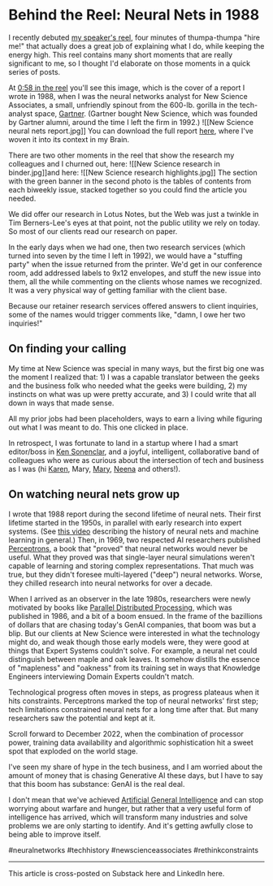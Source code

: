 # Behind the Reel: Neural Nets in 1988

I recently debuted [my speaker's reel](https://vimeo.com/1006299404?share=copy), four minutes of thumpa-thumpa "hire me!" that actually does a great job of explaining what I do, while keeping the energy high. This reel contains many short moments that are really significant to me, so I thought I'd elaborate on those moments in a quick series of posts. 

At [0:58 in the reel](https://vimeo.com/1006299404?share=copy#t=58.297) you'll see this image, which is the cover of a report I wrote in 1988, when I was the neural networks analyst for New Science Associates, a small, unfriendly spinout from the 600-lb. gorilla in the tech-analyst space, [Gartner](https://www.gartner.com/en).  (Gartner bought New Science, which was founded by Gartner alumni, around the time I left the firm in 1992.)
![[New Science neural nets report.jpg]]
You can download the full report [here](https://bra.in/6qa8XE), where I've woven it into its context in my Brain. 

There are two other moments in the reel that show the research my colleagues and I churned out, here:
![[New Science research in binder.jpg]]and here:
![[New Science research highlights.jpg]]
The section with the green banner in the second photo is the tables of contents from each biweekly issue, stacked together so you could find the article you needed. 

We did offer our research in Lotus Notes, but the Web was just a twinkle in Tim Berners-Lee's eyes at that point, not the public utility we rely on today. So most of our clients read our research on paper. 

In the early days when we had one, then two research services (which turned into seven by the time I left in 1992), we would have a "stuffing party" when the issue returned from the printer. We'd get in our conference room, add addressed labels to 9x12 envelopes, and stuff the new issue into them, all the while commenting on the clients whose names we recognized. It was a very physical way of getting familiar with the client base. 

Because our retainer research services offered answers to client inquiries, some of the names would trigger comments like, "damn, I owe her two inquiries!"
## On finding your calling

My time at New Science was special in many ways, but the first big one was the moment I realized that: 1) I was a capable translator between the geeks and the business folk who needed what the geeks were building, 2) my instincts on what was up were pretty accurate, and 3) I could write that all down in ways that made sense. 

All my prior jobs had been placeholders, ways to earn a living while figuring out what I was meant to do. This one clicked in place. 

In retrospect, I was fortunate to land in a startup where I had a smart editor/boss in [Ken Sonenclar](https://www.linkedin.com/in/kensonenclar/), and a joyful, intelligent, collaborative band of colleagues who were as curious about the intersection of tech and business as I was (hi [Karen](https://www.linkedin.com/in/karen-scherberger-henrie-aa0a6419/), Mary, [Mary](https://www.linkedin.com/in/mary-hamway-a5a655a/), [Neena](https://www.linkedin.com/in/neenabuck/) and others!). 
## On watching neural nets grow up

I wrote that 1988 report during the second lifetime of neural nets. Their first lifetime started in the 1950s, in parallel with early research into expert systems. (See [this video](https://www.youtube.com/watch?v=ASBOZMIngE8) describing the history of neural nets and machine learning in general.) Then, in 1969, two respected AI researchers published [Perceptrons](https://en.wikipedia.org/wiki/Perceptrons_(book)), a book that "proved" that neural networks would never be useful. What they proved was that single-layer neural simulations weren't capable of learning and storing complex representations. That much was true, but they didn't foresee multi-layered ("deep") neural networks. Worse, they chilled research into neural networks for over a decade. 

When I arrived as an observer in the late 1980s, researchers were newly motivated by books like [Parallel Distributed Processing](https://www.amazon.com/Parallel-Distributed-Processing-Explorations-Microstructure/dp/0262181231/jerrymichalskisr), which was published in 1986, and a bit of a boom ensued. In the frame of the bazillions of dollars that are chasing today's GenAI companies, that boom was but a blip. But our clients at New Science were interested in what the technology might do, and weak though those early models were, they were good at things that Expert Systems couldn't solve. For example, a neural net could distinguish between maple and oak leaves. It somehow distills the essence of "mapleness" and "oakness" from its training set in ways that Knowledge Engineers interviewing Domain Experts couldn't match. 

Technological progress often moves in steps, as progress plateaus when it hits constraints. Perceptrons marked the top of neural networks' first step; tech limitations constrained neural nets for a long time after that. But many researchers saw the potential and kept at it. 

Scroll forward to December 2022, when the combination of processor power, training data availability and algorithmic sophistication hit a sweet spot that exploded on the world stage. 

I've seen my share of hype in the tech business, and I am worried about the amount of money that is chasing Generative AI these days, but I have to say that this boom has substance: GenAI is the real deal. 

I don't mean that we've achieved [Artificial General Intelligence](https://en.wikipedia.org/wiki/Artificial_general_intelligence) and can stop worrying about warfare and hunger, but rather that a very useful form of intelligence has arrived, which will transform many industries and solve problems we are only starting to identify. And it's getting awfully close to being able to improve itself. 

#neuralnetworks
#techhistory
#newscienceassociates
#rethinkconstraints  

--- 
This article is cross-posted on Substack here and LinkedIn here. 